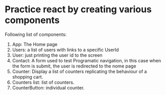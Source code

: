 # Practice react by creating various components

Following list of components:

1. App: The Home page
2. Users: a list of users with links to a specific UserId
3. User: just printing the user id to the screen
4. Contact: A form used to test Programatic navigation, in this case when the form is submit, the user is redirected to the nome page
5. Counter: Display a list of counters replicating the behaviour of a shopping cart.
6. Counters list: list of counters.
7. CounterButton: individual counter.
